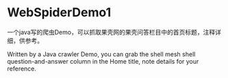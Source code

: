 # WebSpiderDemo1
一个java写的爬虫Demo，可以抓取果壳网的果壳问答栏目中的首页标题，注释详细，供参考。

Written by a Java crawler Demo, you can grab the shell mesh shell question-and-answer column in the Home title,
note details for your reference.
